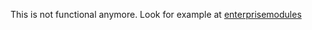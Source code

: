 This is not functional anymore. Look for example at [enterprisemodules](https://github.com/enterprisemodules)
